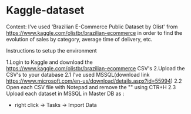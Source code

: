# Kaggle-dataset

Context: I've used 'Brazilian E-Commerce Public Dataset by Olist' from https://www.kaggle.com/olistbr/brazilian-ecommerce in order to find the evolution of sales by category, average time of delivery, etc. 

Instructions to setup the environment

1.Login to Kaggle and download the https://www.kaggle.com/olistbr/brazilian-ecommerce CSV's
2.Upload the CSV's to your database 
2.1 I've used MSSQL(download link https://www.microsoft.com/en-us/download/details.aspx?id=55994) 
2.2 Open each CSV file with Notepad and remove the "" using CTR+H
2.3 Upload each dataset in MSSQL in Master DB as :
- right click -> Tasks -> Import Data 
